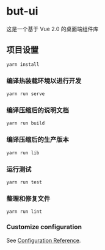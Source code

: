 # but-ui
这是一个基于 Vue 2.0 的桌面端组件库

## 项目设置
```
yarn install
```

### 编译热装载环境以进行开发
```
yarn run serve
```

### 编译压缩后的说明文档
```
yarn run build
```

### 编译压缩后的生产版本
```
yarn run lib
```

### 运行测试
```
yarn run test
```

### 整理和修复文件
```
yarn run lint
```

### Customize configuration
See [Configuration Reference](https://cli.vuejs.org/config/).

